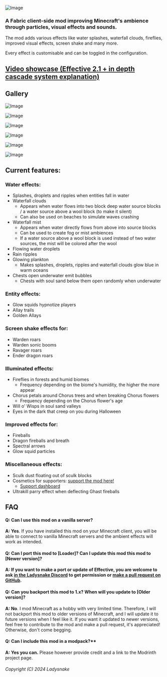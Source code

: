 ![Image](https://github.com/Ladysnake/Effective/blob/main/title.png?raw=true)


### A Fabric client-side mod improving Minecraft's ambience through particles, visual effects and sounds.

The mod adds various effects like water splashes, waterfall clouds, fireflies, improved visual effects, screen shake and many more.

Every effect is customisable and can be toggled in the configuration.

## [Video showcase (Effective 2.1 + in depth cascade system explanation)](https://www.youtube.com/watch?v=DNuaVti4tk0)

## Gallery
![Image](https://github.com/Ladysnake/Effective/blob/main/gallery/cascades.png?raw=true)

![Image](https://github.com/Ladysnake/Effective/blob/main/gallery/fireflies.png?raw=true)

![Image](https://github.com/Ladysnake/Effective/blob/main/gallery/chests.png?raw=true)

![Image](https://github.com/Ladysnake/Effective/blob/main/gallery/wisps.png?raw=true)

![Image](https://github.com/Ladysnake/Effective/blob/main/gallery/allays.png?raw=true)

![Image](https://github.com/Ladysnake/Effective/blob/main/gallery/sculk.png?raw=true)


## Current features:
### Water effects:
- Splashes, droplets and ripples when entities fall in water
- Waterfall clouds
    - Appears when water flows into two block deep water source blocks / a water source above a wool block (to make it silent)
    - Can also be used on beaches to simulate waves crashing
- Waterfall mist
    - Appears when water directly flows from above into source blocks
    - Can be used to create fog or mist ambiences
    - If a water source above a wool block is used instead of two water sources, the mist will be colored after the wool
- Flowing water droplets
- Rain ripples
- Glowing plankton
    - Makes splashes, droplets, ripples and waterfall clouds glow blue in warm oceans
- Chests open underwater emit bubbles
    - Chests with soul sand below them open randomly when underwater

### Entity effects:
- Glow squids hypnotize players
- Allay trails
- Golden Allays

### Screen shake effects for:
- Warden roars
- Warden sonic booms
- Ravager roars
- Ender dragon roars

### Illuminated effects:
- Fireflies in forests and humid biomes
    - Frequency depending on the biome's humidity, the higher the more appear
- Chorus petals around Chorus trees and when breaking Chorus flowers
    - Frequency depending on the Chorus flower's age
- Will o' Wisps in soul sand valleys
- Eyes in the dark that creep on you during Halloween

### Improved effects for:
- Fireballs
- Dragon fireballs and breath
- Spectral arrows
- Glow squid particles

### Miscellaneous effects:
- Sculk dust floating out of sculk blocks
- Cosmetics for supporters: [support the mod here!](https://ko-fi.com/s/2ef8e053cb)
    - [Support dashboard](https://doctor4t.ladysnake.org/login)
- Ultrakill parry effect when deflecting Ghast fireballs


## FAQ

#### Q: Can I use this mod on a vanilla server?

**A: Yes**. If you have installed this mod on your Minecraft client, you will  be able to connect to vanilla Minecraft servers and the ambient effects  will work as intended.

#### Q: Can I port this mod to [Loader]? Can I update this mod this mod to [Newer version]?

**A: If you want to make a port or update of Effective, you are welcome to ask [in the Ladysnake Discord](https://discord.com/invite/RBHY26t) to get permission or [make a pull request on GitHub](https://github.com/Ladysnake/effective).**

#### Q: Can you backport this mod to 1.x? When will you update to [Older version]?

**A: No**. I mod Minecraft as a hobby with very limited time. Therefore, I will not backport this mod to older versions of Minecraft, and I will update it to future versions when I feel like it. If you want it updated to newer versions, feel free to contribute to the mod and make a pull request, it's appreciated! Otherwise, don't come begging.

#### Q: Can I include this mod in a modpack?**

**A: Yes you can.** Please however provide credit and a link to the Modrinth project page.

###### Copyright (C) 2024 Ladysnake
